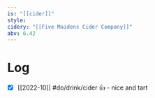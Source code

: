 ```yaml
---
is: "[[cider]]"
style: 
cidery: "[[Five Maidens Cider Company]]"
abv: 6.42
---
```


# Log
- [x] [[2022-10]] #do/drink/cider 👍 - nice and tart
